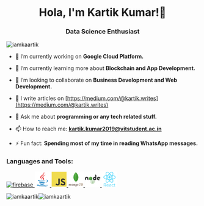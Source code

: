 <h1 align="center">Hola, I'm Kartik Kumar!👋</h1>
<h3 align="center">Data Science Enthusiast</h3>

<p align="left"> <img src="https://komarev.com/ghpvc/?username=iamkaartik&label=Profile%20views&color=0e75b6&style=flat" alt="iamkaartik" /> </p>

- 🔭 I’m currently working on **Google Cloud Platform.**

- 🌱 I’m currently learning more about **Blockchain and App Development.**

- 👯 I’m looking to collaborate on **Business Development and Web Development.**

- 📝 I write articles on [https://medium.com/@kartik.writes](https://medium.com/@kartik.writes)

- 💬 Ask me about **programming or any tech related stuff.**

- 📫 How to reach me: **kartik.kumar2019@vitstudent.ac.in**

- ⚡ Fun fact: **Spending most of my time in reading WhatsApp messages.**


<h3 align="left">Languages and Tools:</h3>
<p align="left"> <a href="https://firebase.google.com/" target="_blank"> <img src="https://www.vectorlogo.zone/logos/firebase/firebase-icon.svg" alt="firebase" width="40" height="40"/> </a> <a href="https://www.java.com" target="_blank"> <img src="https://raw.githubusercontent.com/devicons/devicon/master/icons/java/java-original.svg" alt="java" width="40" height="40"/> </a> <a href="https://developer.mozilla.org/en-US/docs/Web/JavaScript" target="_blank"> <img src="https://raw.githubusercontent.com/devicons/devicon/master/icons/javascript/javascript-original.svg" alt="javascript" width="40" height="40"/> </a> <a href="https://www.mongodb.com/" target="_blank"> <img src="https://raw.githubusercontent.com/devicons/devicon/master/icons/mongodb/mongodb-original-wordmark.svg" alt="mongodb" width="40" height="40"/> </a> <a href="https://nodejs.org" target="_blank"> <img src="https://raw.githubusercontent.com/devicons/devicon/master/icons/nodejs/nodejs-original-wordmark.svg" alt="nodejs" width="40" height="40"/> </a> <a href="https://reactjs.org/" target="_blank"> <img src="https://raw.githubusercontent.com/devicons/devicon/master/icons/react/react-original-wordmark.svg" alt="react" width="40" height="40"/> </a> </p>

<p><img align="left" src="https://github-readme-stats.vercel.app/api/top-langs?username=iamkaartik&show_icons=true&locale=en&layout=compact" alt="iamkaartik" /></p>

<p><img align="left" src="https://github-readme-stats.vercel.app/api?username=iamkaartik&show_icons=true&locale=en" alt="iamkaartik" /></p>
